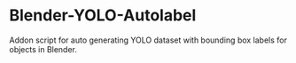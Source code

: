 # Blender-YOLO-Autolabel

Addon script for auto generating YOLO dataset with bounding box labels for objects in Blender.